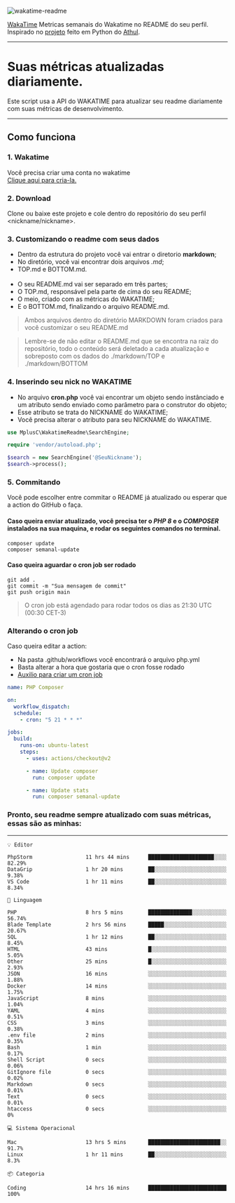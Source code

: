 ![wakatime-readme](https://socialify.git.ci/bymatheus/wakatime-readme/image?description=1&descriptionEditable=M%C3%A9tricas%20semanais%20do%20Wakatime%20no%20seu%20README%20de%20perfil.&font=KoHo&forks=1&language=1&owner=1&pattern=Signal&stargazers=1&theme=Dark)

[WakaTime](https://wakatime.com) Metricas semanais do Wakatime no README do seu perfil. <br>
Inspirado no [projeto](https://github.com/athul/waka-readme) feito em Python do [Athul](https://github.com/athul).
___

# Suas métricas atualizadas diariamente.
Este script usa a API do WAKATIME para atualizar seu readme diariamente com suas métricas de desenvolvimento.

___

## Como funciona

### 1. Wakatime
Você precisa criar uma conta no wakatime <br>
[Clique aqui para cria-la.](https://wakatime.com) 

### 2. Download
Clone ou baixe este projeto e cole dentro do repositório do seu perfil <nickname/nickname>.

### 3. Customizando o readme com seus dados
- Dentro da estrutura do projeto você vai entrar o diretorio **markdown**;  
- No diretório, você vai encontrar dois arquivos *.md*;
- TOP.md e BOTTOM.md.
<br><br>
- O seu README.md vai ser separado em três partes; 
- O TOP.md, responsável pela parte de cima do seu README;
- O meio, criado com as métricas do WAKATIME;
- E o BOTTOM.md, finalizando o arquivo README.md.<br>

> Ambos arquivos dentro do diretório MARKDOWN foram criados para você customizar o seu README.md

> Lembre-se de não editar o README.md que se encontra na raiz do repositório, todo o conteúdo será deletado a cada atualização e sobreposto com os dados do ./markdown/TOP e ./markdown/BOTTOM

### 4. Inserindo seu nick no WAKATIME
- No arquivo **cron.php** você vai encontrar um objeto sendo instânciado e um atributo sendo enviado como parâmetro para o construtor do objeto;
- Esse atributo se trata do NICKNAME do WAKATIME;
- Você precisa alterar o atributo para seu NICKNAME do WAKATIME.

```php
use MplusC\WakatimeReadme\SearchEngine;

require 'vendor/autoload.php';

$search = new SearchEngine('@SeuNickname');
$search->process();
```

### 5. Commitando
Você pode escolher entre commitar o README já atualizado ou esperar que a action do GitHub o faça. <br>

#### Caso queira enviar atualizado, você precisa ter o *PHP 8* e o *COMPOSER* instalados na sua maquina, e rodar os seguintes comandos no terminal.
```composer
composer update
composer semanal-update 
```

#### Caso queira aguardar o cron job ser rodado 
```git 
git add .
git commit -m "Sua mensagem de commit"
git push origin main
```

>O cron job está agendado para rodar todos os dias as 21:30 UTC (00:30 CET-3) 

### Alterando o cron job
Caso queira editar a action:

- Na pasta .github/workflows você encontrará o arquivo php.yml
- Basta alterar a hora que gostaria que o cron fosse rodado
- [Auxilio para criar um cron job](https://crontab.guru)

```yml
name: PHP Composer

on:
  workflow_dispatch:
  schedule:
    - cron: "5 21 * * *"

jobs:
  build:
    runs-on: ubuntu-latest
    steps:
      - uses: actions/checkout@v2

      - name: Update composer
        run: composer update

      - name: Update stats
        run: composer semanal-update
```

### Pronto, seu readme sempre atualizado com suas métricas, essas são as minhas:

___
```text
💡 Editor

PhpStorm                 11 hrs 44 mins      █████████████████████░░░░     82.29%
DataGrip                 1 hr 20 mins        ██░░░░░░░░░░░░░░░░░░░░░░░      9.38%
VS Code                  1 hr 11 mins        ██░░░░░░░░░░░░░░░░░░░░░░░      8.34%
```
```text
💬 Linguagem

PHP                      8 hrs 5 mins        ██████████████░░░░░░░░░░░     56.74%
Blade Template           2 hrs 56 mins       █████░░░░░░░░░░░░░░░░░░░░     20.67%
SQL                      1 hr 12 mins        ██░░░░░░░░░░░░░░░░░░░░░░░      8.45%
HTML                     43 mins             █░░░░░░░░░░░░░░░░░░░░░░░░      5.05%
Other                    25 mins             █░░░░░░░░░░░░░░░░░░░░░░░░      2.93%
JSON                     16 mins             ░░░░░░░░░░░░░░░░░░░░░░░░░      1.88%
Docker                   14 mins             ░░░░░░░░░░░░░░░░░░░░░░░░░      1.75%
JavaScript               8 mins              ░░░░░░░░░░░░░░░░░░░░░░░░░      1.04%
YAML                     4 mins              ░░░░░░░░░░░░░░░░░░░░░░░░░      0.51%
CSS                      3 mins              ░░░░░░░░░░░░░░░░░░░░░░░░░      0.38%
.env file                2 mins              ░░░░░░░░░░░░░░░░░░░░░░░░░      0.35%
Bash                     1 min               ░░░░░░░░░░░░░░░░░░░░░░░░░      0.17%
Shell Script             0 secs              ░░░░░░░░░░░░░░░░░░░░░░░░░      0.06%
GitIgnore file           0 secs              ░░░░░░░░░░░░░░░░░░░░░░░░░      0.02%
Markdown                 0 secs              ░░░░░░░░░░░░░░░░░░░░░░░░░      0.01%
Text                     0 secs              ░░░░░░░░░░░░░░░░░░░░░░░░░      0.01%
htaccess                 0 secs              ░░░░░░░░░░░░░░░░░░░░░░░░░         0%
```
```text
💻 Sistema Operacional

Mac                      13 hrs 5 mins       ███████████████████████░░      91.7%
Linux                    1 hr 11 mins        ██░░░░░░░░░░░░░░░░░░░░░░░       8.3%
```
```text
📦 Categoria

Coding                   14 hrs 16 mins      █████████████████████████       100%
```
